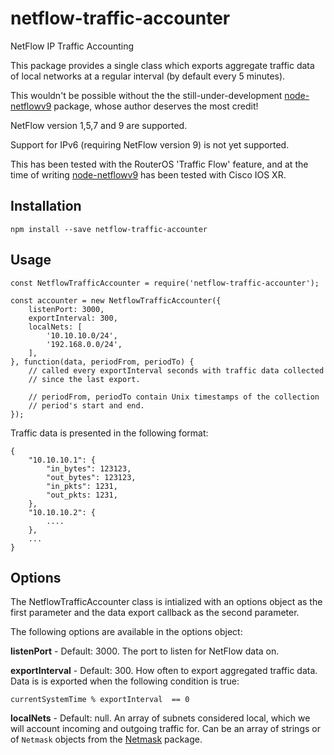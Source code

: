 netflow-traffic-accounter
=========================

NetFlow IP Traffic Accounting

This package provides a single class which exports aggregate traffic data of
local networks at a regular interval (by default every 5 minutes).

This wouldn't be possible without the the still-under-development
[node-netflowv9](https://github.com/delian/node-netflowv9) package, whose
author deserves the most credit!

NetFlow version 1,5,7 and 9 are supported.

Support for IPv6 (requiring NetFlow version 9) is not yet supported.

This has been tested with the RouterOS 'Traffic Flow' feature, and at the time
of writing [node-netflowv9](https://github.com/delian/node-netflowv9) has been
tested with Cisco IOS XR.

## Installation
    npm install --save netflow-traffic-accounter

## Usage
    const NetflowTrafficAccounter = require('netflow-traffic-accounter');

    const accounter = new NetflowTrafficAccounter({
        listenPort: 3000,
        exportInterval: 300,
        localNets: [
            '10.10.10.0/24',
            '192.168.0.0/24',
        ],
    }, function(data, periodFrom, periodTo) {
        // called every exportInterval seconds with traffic data collected
        // since the last export.

        // periodFrom, periodTo contain Unix timestamps of the collection
        // period's start and end.
    });

Traffic data is presented in the following format:

    {
        "10.10.10.1": {
            "in_bytes": 123123,
            "out_bytes": 123123,
            "in_pkts": 1231,
            "out_pkts: 1231,
        },
        "10.10.10.2": {
            ....
        },
        ...
    }

## Options

The NetflowTrafficAccounter class is intialized with an options object as the
first parameter and the data export callback as the second parameter.

The following options are available in the options object:

**listenPort** - Default: 3000. The port to listen for NetFlow data on.

**exportInterval** - Default: 300. How often to export aggregated traffic data.
Data is is exported when the following condition is true:

    currentSystemTime % exportInterval  == 0

**localNets** - Default: null. An array of subnets considered local, which we
will account incoming and outgoing traffic for. Can be an array of strings or
of `Netmask` objects from the [Netmask](https://github.com/rs/node-netmask)
package.
